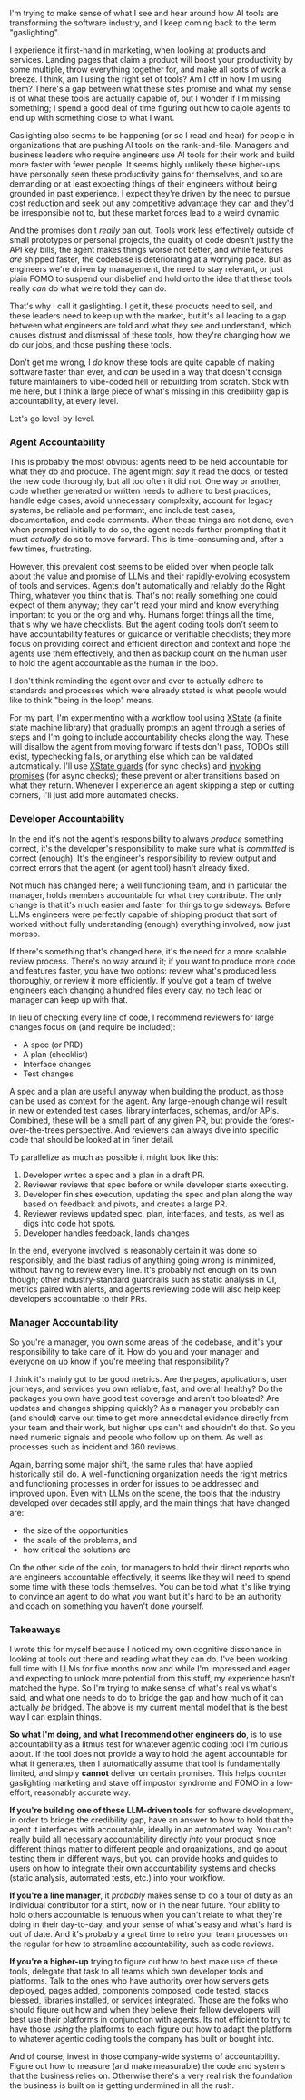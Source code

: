 I'm trying to make sense of what I see and hear around how AI tools are transforming the software industry, and I keep coming back to the term "gaslighting".

I experience it first-hand in marketing, when looking at products and services. Landing pages that claim a product will boost your productivity by some multiple, throw everything together for, and make all sorts of work a breeze. I think, am I using the right set of tools? Am I off in how I'm using them? There's a gap between what these sites promise and what my sense is of what these tools are actually capable of, but I wonder if I'm missing something; I spend a good deal of time figuring out how to cajole agents to end up with something close to what I want.

Gaslighting also seems to be happening (or so I read and hear) for people in organizations that are pushing AI tools on the rank-and-file. Managers and business leaders who require engineers use AI tools for their work and build more faster with fewer people. It seems highly unlikely these higher-ups have personally seen these productivity gains for themselves, and so are demanding or at least expecting things of their engineers without being grounded in past experience. I expect they're driven by the need to pursue cost reduction and seek out any competitive advantage they can and they'd be irresponsible not to, but these market forces lead to a weird dynamic.

And the promises don't *really* pan out. Tools work less effectively outside of small prototypes or personal projects, the quality of code doesn't justify the API key bills, the agent makes things worse not better, and while features *are* shipped faster, the codebase is deteriorating at a worrying pace. But as engineers we're driven by management, the need to stay relevant, or just plain FOMO to suspend our disbelief and hold onto the idea that these tools really *can* do what we're told they can do.

That's why I call it gaslighting. I get it, these products need to sell, and these leaders need to keep up with the market, but it's all leading to a gap between what engineers are told and what they see and understand, which causes distrust and dismissal of these tools, how they're changing how we do our jobs, and those pushing these tools.

Don't get me wrong, I *do* know these tools are quite capable of making software faster than ever, and *can* be used in a way that doesn't consign future maintainers to vibe-coded hell or rebuilding from scratch. Stick with me here, but I think a large piece of what's missing in this credibility gap is accountability, at every level.

Let's go level-by-level.

### Agent Accountability

This is probably the most obvious: agents need to be held accountable for what they do and produce. The agent might *say* it read the docs, or tested the new code thoroughly, but all too often it did not. One way or another, code whether generated or written needs to adhere to best practices, handle edge cases, avoid unnecessary complexity, account for legacy systems, be reliable and performant, and include test cases, documentation, and code comments. When these things are not done, even when prompted initially to do so, the agent needs further prompting that it must *actually* do so to move forward. This is time-consuming and, after a few times, frustrating.

However, this prevalent cost seems to be elided over when people talk about the value and promise of LLMs and their rapidly-evolving ecosystem of tools and services. Agents don't automatically and reliably do the Right Thing, whatever you think that is. That's not really something one could expect of them anyway; they can't read your mind and know everything important to you or the org and why. Humans forget things all the time, that's why we have checklists. But the agent coding tools don't seem to have accountability features or guidance or verifiable checklists; they more focus on providing correct and efficient direction and context and hope the agents use them effectively, and then as backup count on the human user to hold the agent accountable as the human in the loop.

I don't think reminding the agent over and over to actually adhere to standards and processes which were already stated is what people would like to think "being in the loop" means.

For my part, I'm experimenting with a workflow tool using [XState](https://stately.ai/docs) (a finite state machine library) that gradually prompts an agent through a series of steps and I'm going to include accountability checks along the way. These will disallow the agent from moving forward if tests don't pass, TODOs still exist, typechecking fails, or anything else which can be validated automatically. I'll use [XState guards](https://stately.ai/docs/guards) (for sync checks) and [invoking promises](https://stately.ai/docs/invoke#invoking-promises) (for async checks); these prevent or alter transitions based on what they return. Whenever I experience an agent skipping a step or cutting corners, I'll just add more automated checks.

### Developer Accountability

In the end it's not the agent's responsibility to always *produce* something correct, it's the developer's responsibility to make sure what is *committed* is correct (enough). It's the engineer's responsibility to review output and correct errors that the agent (or agent tool) hasn't already fixed.

Not much has changed here; a well functioning team, and in particular the manager, holds members accountable for what they contribute. The only change is that it's much easier and faster for things to go sideways. Before LLMs engineers were perfectly capable of shipping product that sort of worked without fully understanding (enough) everything involved, now just moreso.

If there's something that's changed here, it's the need for a more scalable review process. There's no way around it; if you want to produce more code and features faster, you have two options: review what's produced less thoroughly, or review it more efficiently. If you've got a team of twelve engineers each changing a hundred files every day, no tech lead or manager can keep up with that.

In lieu of checking every line of code, I recommend reviewers for large changes focus on (and require be included):

* A spec (or PRD)
* A plan (checklist)
* Interface changes
* Test changes

A spec and a plan are useful anyway when building the product, as those can be used as context for the agent. Any large-enough change will result in new or extended test cases, library interfaces, schemas, and/or APIs. Combined, these will be a small part of any given PR, but provide the forest-over-the-trees perspective. And reviewers can always dive into specific code that should be looked at in finer detail.

To parallelize as much as possible it might look like this:

1. Developer writes a spec and a plan in a draft PR.
2. Reviewer reviews that spec before or while developer starts executing.
3. Developer finishes execution, updating the spec and plan along the way based on feedback and pivots, and creates a large PR.
4. Reviewer reviews updated spec, plan, interfaces, and tests, as well as digs into code hot spots.
5. Developer handles feedback, lands changes

In the end, everyone involved is reasonably certain it was done so responsibly, and the blast radius of anything going wrong is minimized, without having to review every line. It's probably not enough on its own though; other industry-standard guardrails such as static analysis in CI, metrics paired with alerts, and agents reviewing code will also help keep developers accountable to their PRs.

### Manager Accountability

So you're a manager, you own some areas of the codebase, and it's your responsibility to take care of it. How do you and your manager and everyone on up know if you're meeting that responsibility?

I think it's mainly got to be good metrics. Are the pages, applications, user journeys, and services you own reliable, fast, and overall healthy? Do the packages you own have good test coverage and aren't too bloated? Are updates and changes shipping quickly? As a manager you probably can (and should) carve out time to get more annecdotal evidence directly from your team and their work, but higher ups can't and shouldn't do that. So you need numeric signals and people who follow up on them. As well as processes such as incident and 360 reviews.

Again, barring some major shift, the same rules that have applied historically still do. A well-functioning organization needs the right metrics and functioning processes in order for issues to be addressed and improved upon. Even with LLMs on the scene, the tools that the industry developed over decades still apply, and the main things that have changed are:

* the size of the opportunities
* the scale of the problems, and
* how critical the solutions are

On the other side of the coin, for managers to hold their direct reports who are engineers accountable effectively, it seems like they will need to spend some time with these tools themselves. You can be told what it's like trying to convince an agent to do what you want but it's hard to be an authority and coach on something you haven't done yourself.

### Takeaways

I wrote this for myself because I noticed my own cognitive dissonance in looking at tools out there and reading what they can do. I've been working full time with LLMs for five months now and while I'm impressed and eager and expecting to unlock more potential from this stuff, my experience hasn't matched the hype. So I'm trying to make sense of what's real vs what's said, and what one needs to do to bridge the gap and how much of it can actually *be* bridged. The above is my current mental model that is the best way I can explain things.

**So what I'm doing, and what I recommend other engineers do**, is to use accountability as a litmus test for whatever agentic coding tool I'm curious about. If the tool does not provide a way to hold the agent accountable for what it generates, then I automatically assume that tool is fundamentally limited, and simply **cannot** deliver on certain promises. This helps counter gaslighting marketing and stave off impostor syndrome and FOMO in a low-effort, reasonably accurate way.

**If you're building one of these LLM-driven tools** for software development, in order to bridge the credibility gap, have an answer to how to hold that the agent it interfaces with accountable, ideally in an automated way. You can't really build all necessary accountability directly *into* your product since different things matter to different people and organizations, and go about testing them in different ways, but you can provide hooks and guides to users on how to integrate their own accountability systems and checks (static analysis, automated tests, etc.) into your workflow.

**If you're a line manager**, it *probably* makes sense to do a tour of duty as an individual contributor for a stint, now or in the near future. Your ability to hold others accountable is tenuous when you can't relate to what they're doing in their day-to-day, and your sense of what's easy and what's hard is out of date. And it's probably a great time to retro your team processes on the regular for how to streamline accountability, such as code reviews.

**If you're a higher-up** trying to figure out how to best make use of these tools, delegate that task to all teams which own developer tools and platforms. Talk to the ones who have authority over how servers gets deployed, pages added, components composed, code tested, stacks blessed, libraries installed, or services integrated. Those are the folks who should figure out how and when they believe their fellow developers will best use their platforms in conjunction with agents. Its not efficient to try to have those *using* the platforms to each figure out how to adapt the platform to whatever agentic coding tools the company has built or bought into.

And of course, invest in those company-wide systems of accountability. Figure out how to measure (and make measurable) the code and systems that the business relies on. Otherwise there's a very real risk the foundation the business is built on is getting undermined in all the rush.